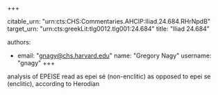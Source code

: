 +++


citable_urn: "urn:cts:CHS:Commentaries.AHCIP:Iliad.24.684.RHrNpdB"
target_urn: "urn:cts:greekLit:tlg0012.tlg001:24.684"
title: "Iliad 24.684"

authors:
- email: "gnagy@chs.harvard.edu"
  name: "Gregory Nagy"
  username: "gnagy"
+++

<p>analysis of EPEISE read as epei sé (non-enclitic) as opposed to epei se (enclitic), according to Herodian</p>